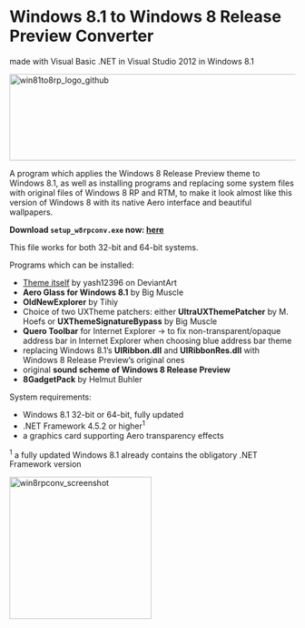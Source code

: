 # Windows 8.1 to Windows 8 Release Preview Converter
made with Visual Basic .NET in Visual Studio 2012 in Windows 8.1

<img width="570" height="152" alt="win81to8rp_logo_github" src="https://github.com/user-attachments/assets/f29a00e4-fc21-4727-9c3c-970088a326a3" />

A program which applies the Windows 8 Release Preview theme to Windows 8.1, as well as installing programs and replacing some system files with original files of Windows 8 RP and RTM, to make it look almost like this version of Windows 8 with its native Aero interface and beautiful wallpapers.

<b>Download <code>setup_w8rpconv.exe</code> now: <a href="https://github.com/win8-png/win8rpconv/releases/latest">here</a></b>

This file works for both 32-bit and 64-bit systems.

Programs which can be installed:
* <a href="https://www.deviantart.com/yash12396/art/Windows-8-Release-Preview-VS-for-Windows-8-1-1-764774206">Theme itself</a> by yash12396 on DeviantArt
* <b>Aero Glass for Windows 8.1</b> by Big Muscle
* <b>OldNewExplorer</b> by Tihiy
* Choice of two UXTheme patchers: either <b>UltraUXThemePatcher</b> by M. Hoefs or <b>UXThemeSignatureBypass</b> by Big Muscle
* <b>Quero Toolbar</b> for Internet Explorer -> to fix non-transparent/opaque address bar in Internet Explorer when choosing blue address bar theme
* replacing Windows 8.1’s <b>UIRibbon.dll</b> and <b>UIRibbonRes.dll</b> with Windows 8 Release Preview’s original ones
* original <b>sound scheme of Windows 8 Release Preview</b>
* <b>8GadgetPack</b> by Helmut Buhler

System requirements:
* Windows 8.1 32-bit or 64-bit, fully updated
* .NET Framework 4.5.2 or higher<sup>1</sup>
* a graphics card supporting Aero transparency effects

<sup>1</sup> a fully updated Windows 8.1 already contains the obligatory .NET Framework version

<img width="250" alt="win8rpconv_screenshot" src="https://github.com/user-attachments/assets/a1a9e47c-0612-4ee0-950f-e1e23b90c739" />
